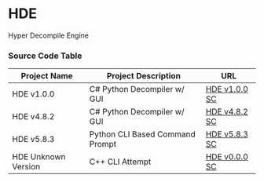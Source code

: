 # HDE
Hyper Decompile Engine

### Source Code Table
| Project Name                      | Project Description                       | URL                                                   |
|-----------------------------------|-------------------------------------------|-------------------------------------------------------|
| HDE v1.0.0                        | C# Python Decompiler w/ GUI               | [HDE v1.0.0 SC](https://github.com/mastermind65535/HDE/blob/main/HDE%20v1.0.0%20(C%23)/HDE/Form1.cs)    |
| HDE v4.8.2                        | C# Python Decompiler w/ GUI               | [HDE v4.8.2 SC](https://github.com/mastermind65535/HDE/blob/main/HDE%20v1.0.0%20(C%23)/HDE/Form1.cs)    |
| HDE v5.8.3                        | Python CLI Based Command Prompt           | [HDE v5.8.3 SC](https://github.com/mastermind65535/HDE/blob/main/HDE%20v1.0.0%20(C%23)/HDE/Form1.cs)    |
| HDE Unknown Version               | C++ CLI Attempt                           | [HDE v0.0.0 SC](https://github.com/mastermind65535/HDE/blob/main/HDE%20v1.0.0%20(C%23)/HDE/Form1.cs)    |
